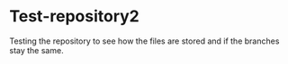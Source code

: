 # Test-repository2
Testing the repository to see how the files are stored and if the branches stay the same.
